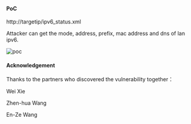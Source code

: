 #### PoC
http://targetip/ipv6_status.xml

Attacker can get the mode, address, prefix, mac address and dns of lan ipv6.

![poc](https://github.com/dahua966/Routers-vuls/blob/master/DAP-1320/ipv6_status.jpg)

#### Acknowledgement
Thanks to the partners who discovered the vulnerability together：

Wei Xie

Zhen-hua Wang

En-Ze Wang